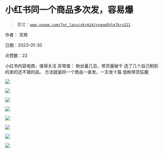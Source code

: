 # 小红书同一个商品多次发，容易爆

> 原文：[`www.yuque.com/for_lazy/xkrm14/vyquw5hle7krv221`](https://www.yuque.com/for_lazy/xkrm14/vyquw5hle7krv221)



作者： 天辉 

日期：2023-01-30 

点赞数：22 

小红书内容电商，值得关注 异常值： 粉丝量几百，带货量破千 选了几个自己刷到的卖的还不错的品。 方法就是同一个商品一直发，一天发十篇 低粉带货狂魔 

![](img/e04ccd647949e4a586b4b12fd31212de.png) 

![](img/232c5ab537aae34d188f6887b6e14079.png) 

![](img/62ba6c9a73d5429f329cf4c169916fc9.png) 

![](img/6f6e1ec2487e09db748ad9cb6a515f31.png) 

![](img/eadc9d28ad0215dd524a739e66fe2099.png) 

![](img/f859c85244e00dec802955e026a6eafd.png) 

![](img/53bd06cf03d801e92b7c10d561f6c83b.png) 

![](img/1d3801f549e5867cdaa5e0dac9cfb297.png) 

